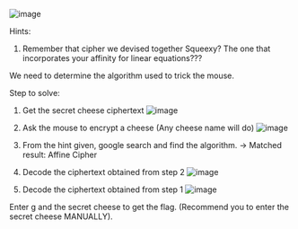 ![image](https://github.com/user-attachments/assets/c7f88afa-35b4-4f93-9812-4c1dfc4c1e03)

Hints:
1. Remember that cipher we devised together Squeexy? The one that incorporates your affinity for linear equations???

We need to determine the algorithm used to trick the mouse.

Step to solve:
1. Get the secret cheese ciphertext
![image](https://github.com/user-attachments/assets/bfd0f0d8-48a6-4132-97c5-7006622d0bf7)

2. Ask the mouse to encrypt a cheese (Any cheese name will do)
![image](https://github.com/user-attachments/assets/079bf568-e27a-4bf0-8429-ac613306ff04)

3. From the hint given, google search and find the algorithm.
-> Matched result: Affine Cipher

4. Decode the ciphertext obtained from step 2
![image](https://github.com/user-attachments/assets/12705a87-93f9-4801-b62a-39bd112ec51d)

5. Decode the ciphertext obtained from step 1
![image](https://github.com/user-attachments/assets/4947931a-3e95-48b7-b5f0-4c8040611d8d)

Enter g and the secret cheese to get the flag. (Recommend you to enter the secret cheese MANUALLY).
